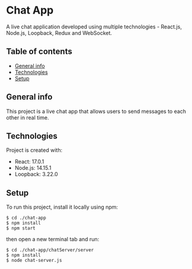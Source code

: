 # Chat App
A live chat application developed using multiple technologies - React.js, Node.js, Loopback, Redux and WebSocket.

## Table of contents
* [General info](#general-info)
* [Technologies](#technologies)
* [Setup](#setup)

## General info
This project is a live chat app that allows users to send messages to each other in real time.

## Technologies
Project is created with:
* React: 17.0.1
* Node.js: 14.15.1
* Loopback: 3.22.0

## Setup
To run this project, install it locally using npm:

```
$ cd ./chat-app
$ npm install
$ npm start
```
then open a new terminal tab
and run:
```
$ cd ./chat-app/chatServer/server
$ npm install
$ node chat-server.js
```

